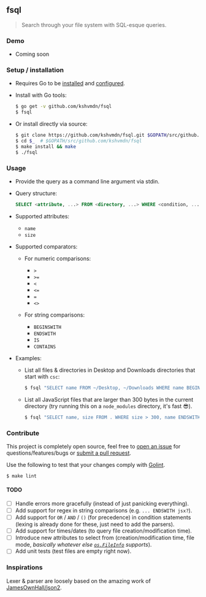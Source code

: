 ## fsql

>Search through your file system with SQL-esque queries.

### Demo

  - Coming soon

### Setup / installation

  - Requires Go to be [installed](https://golang.org/doc/install) and [configured](https://golang.org/doc/install#testing).

  - Install with Go tools:

    ```sh
    $ go get -v github.com/kshvmdn/fsql
    $ fsql
    ```

  - Or install directly via source:

    ```sh
    $ git clone https://github.com/kshvmdn/fsql.git $GOPATH/src/github.com/kshvmdn/fsql
    $ cd $_  # $GOPATH/src/github.com/kshvmdn/fsql
    $ make install && make
    $ ./fsql
    ```

### Usage

  - Provide the query as a command line argument via stdin.

  - Query structure:

    ```sql
    SELECT <attribute, ...> FROM <directory, ...> WHERE <condition, ...>
    ```

  - Supported attributes:

    + `name`
    + `size`

  - Supported comparators:

    + For numeric comparisons:

      * `>`
      * `>=`
      * `<`
      * `<=`
      * `=`
      * `<>`

    + For string comparisons:

      * `BEGINSWITH`
      * `ENDSWITH`
      * `IS`
      * `CONTAINS`

  - Examples:
    
    - List all files & directories in Desktop and Downloads directories that start with `csc`:

      ```sh
      $ fsql "SELECT name FROM ~/Desktop, ~/Downloads WHERE name BEGINSWITH csc"
      ```

    - List all JavaScript files that are larger than 300 bytes in the current directory (try running this on a `node_modules` directory, it's fast :sunglasses:).

      ```sh
      $ fsql "SELECT name, size FROM . WHERE size > 300, name ENDSWITH .js"
      ```

### Contribute

This project is completely open source, feel free to [open an issue](https://github.com/kshvmdn/issues) for questions/features/bugs or [submit a pull request](https://github.com/kshvmdn/pulls).

Use the following to test that your changes comply with [Golint](https://github.com/golang/lint).

  ```sh
  $ make lint
  ```

#### __TODO__

  - [ ] Handle errors more gracefully (instead of just panicking everything).
  - [ ] Add support for regex in string comparisons (e.g. `... ENDSWITH jsx?`).
  - [ ] Add support for `OR` / `AND`  / `()` (for precedence) in condition statements (lexing is already done for these, just need to add the parsers).
  - [ ] Add support for times/dates (to query file creation/modification time).
  - [ ] Introduce new attributes to select from (creation/modification time, file mode, _basically whatever else [`os.FileInfo`](https://golang.org/pkg/os/#FileInfo) supports_).
  - [ ] Add unit tests (test files are empty right now).

### Inspirations

Lexer & parser are loosely based on the amazing work of [JamesOwnHall/json2](https://github.com/JamesOwenHall/json2).
